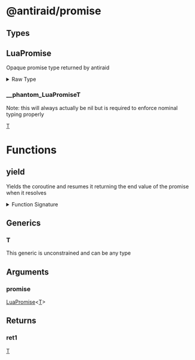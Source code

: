 <div id="@antiraid/promise"></div>

# @antiraid/promise

<div id="Types"></div>

## Types

<div id="LuaPromise"></div>

## LuaPromise

Opaque promise type returned by antiraid

<details>
<summary>Raw Type</summary>

```luau
--- Opaque promise type returned by antiraid
type LuaPromise<T> = {
	--- Note: this will always actually be nil but is required to enforce nominal typing properly
	__phantom_LuaPromiseT: T
}
```

</details>

<div id="__phantom_LuaPromiseT"></div>

### __phantom_LuaPromiseT

Note: this will always actually be nil but is required to enforce nominal typing properly

[T](#T)

<div id="Functions"></div>

# Functions

<div id="yield"></div>

## yield

Yields the coroutine and resumes it returning the end value of the promise when it resolves

<details>
<summary>Function Signature</summary>

```luau
--- Yields the coroutine and resumes it returning the end value of the promise when it resolves
function yield<T>(promise: LuaPromise<T>) -> T end
```

</details>

<div id="Generics"></div>

## Generics

<div id="T"></div>

### T

This generic is unconstrained and can be any type

<div id="Arguments"></div>

## Arguments

<div id="promise"></div>

### promise

[LuaPromise](#LuaPromise)&lt;[T](#T)&gt;<div id="Returns"></div>

## Returns

<div id="ret1"></div>

### ret1

[T](#T)